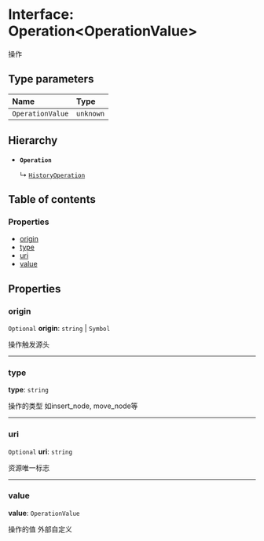 # Interface: Operation\<OperationValue>

操作

## Type parameters

| Name | Type |
| :------ | :------ |
| `OperationValue` | `unknown` |

## Hierarchy

* **`Operation`**

  ↳ [`HistoryOperation`](/auto-docs/fixed-layout-editor/interfaces/HistoryOperation.md)

## Table of contents

### Properties

* [origin](/auto-docs/fixed-layout-editor/interfaces/Operation.md#origin)
* [type](/auto-docs/fixed-layout-editor/interfaces/Operation.md#type)
* [uri](/auto-docs/fixed-layout-editor/interfaces/Operation.md#uri)
* [value](/auto-docs/fixed-layout-editor/interfaces/Operation.md#value)

## Properties

### origin

`Optional` **origin**: `string` | `Symbol`

操作触发源头

***

### type

**type**: `string`

操作的类型 如insert\_node, move\_node等

***

### uri

`Optional` **uri**: `string`

资源唯一标志

***

### value

**value**: `OperationValue`

操作的值 外部自定义
